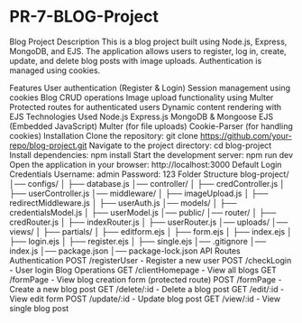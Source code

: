 # PR-7-BLOG-Project

Blog Project
Description
This is a blog project built using Node.js, Express, MongoDB, and EJS. The application allows users to register, log in, create, update, and delete blog posts with image uploads. Authentication is managed using cookies.

Features
User authentication (Register & Login)
Session management using cookies
Blog CRUD operations
Image upload functionality using Multer
Protected routes for authenticated users
Dynamic content rendering with EJS
Technologies Used
Node.js
Express.js
MongoDB & Mongoose
EJS (Embedded JavaScript)
Multer (for file uploads)
Cookie-Parser (for handling cookies)
Installation
Clone the repository:
git clone https://github.com/your-repo/blog-project.git
Navigate to the project directory:
cd blog-project
Install dependencies:
npm install
Start the development server:
npm run dev
Open the application in your browser:
http://localhost:3000
Default Login Credentials
Username: admin
Password: 123
Folder Structure
blog-project/
│── configs/
│   ├── database.js
│── controller/
│   ├── credController.js
│   ├── userController.js
│── middleware/
│   ├── imageUpload.js
│   ├── redirectMiddleware.js
│   ├── userAuth.js
│── models/
│   ├── credentialsModel.js
│   ├── userModel.js
│── public/
│── router/
│   ├── credRouter.js
│   ├── indexRouter.js
│   ├── userRouter.js
│── uploads/
│── views/
│   ├── partials/
│   ├── editform.ejs
│   ├── form.ejs
│   ├── index.ejs
│   ├── login.ejs
│   ├── register.ejs
│   ├── single.ejs
│── .gitignore
│── index.js
│── package.json
│── package-lock.json
API Routes
Authentication
POST /registerUser - Register a new user
POST /checkLogin - User login
Blog Operations
GET /clientHomepage - View all blogs
GET /formPage - View blog creation form (protected route)
POST /formPage - Create a new blog post
GET /delete/:id - Delete a blog post
GET /edit/:id - View edit form
POST /update/:id - Update blog post
GET /view/:id - View single blog post
